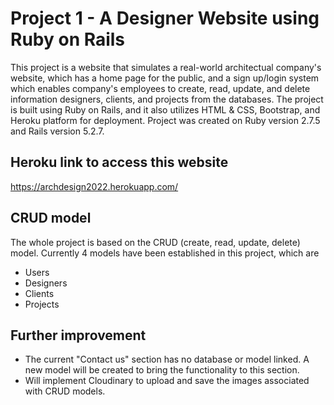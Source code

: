 # Project 1 - A Designer Website using Ruby on Rails

This project is a website that simulates a real-world architectual company's website, which has a home page for the public, and a sign up/login system which enables company's employees to create, read, update, and delete information designers, clients, and projects from the databases. The project is built using Ruby on Rails, and it also utilizes HTML & CSS, Bootstrap, and Heroku platform for deployment. Project was created on Ruby version 2.7.5 and Rails version 5.2.7.

Heroku link to access this website
-------------------------------------------------------
https://archdesign2022.herokuapp.com/

CRUD model
-------------------------------------------------------
The whole project is based on the CRUD (create, read, update, delete) model. Currently 4 models have been established in this project, which are
* Users
* Designers
* Clients
* Projects

Further improvement
-------------------------------------------------------
* The current "Contact us" section has no database or model linked. A new model will be created to bring the functionality to this section.
* Will implement Cloudinary to upload and save the images associated with CRUD models.


